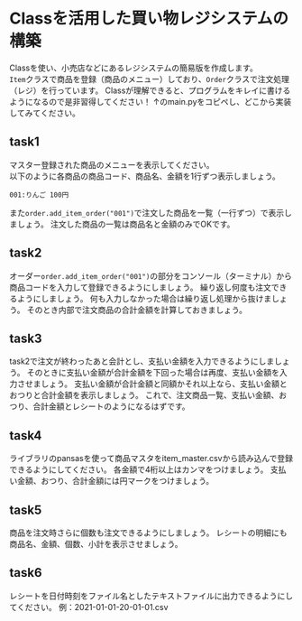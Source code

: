 # Classを活用した買い物レジシステムの構築

Classを使い、小売店などにあるレジシステムの簡易版を作成します。  
`Item`クラスで商品を登録（商品のメニュー）しており、`Order`クラスで注文処理（レジ）を行っています。
Classが理解できると、プログラムをキレイに書けるようになるので是非習得してください！
↑のmain.pyをコピペし、どこから実装してみてください。


## task1

マスター登録された商品のメニューを表示してください。  
以下のように各商品の商品コード、商品名、金額を1行ずつ表示しましょう。  

```
001:りんご 100円 
```

また`order.add_item_order("001")`で注文した商品を一覧（一行ずつ）で表示しましょう。
注文した商品の一覧は商品名と金額のみでOKです。

## task2

オーダー`order.add_item_order("001")`の部分をコンソール（ターミナル）から商品コードを入力して登録できるようにしましょう。
繰り返し何度も注文できるようにしましょう。
何も入力しなかった場合は繰り返し処理から抜けましょう。
そのとき内部で注文商品の合計金額を計算しておきましょう。


## task3

task2で注文が終わったあと会計とし、支払い金額を入力できるようにしましょう。
そのときに支払い金額が合計金額を下回った場合は再度、支払い金額を入力させましょう。
支払い金額が合計金額と同額かそれ以上なら、支払い金額とおつりと合計金額を表示しましょう。
これで、注文商品一覧、支払い金額、おつり、合計金額とレシートのようになるはずです。

## task4

ライブラリのpansasを使って商品マスタをitem_master.csvから読み込んで登録できるようにしてください。
各金額で4桁以上はカンマをつけましょう。
支払い金額、おつり、合計金額には円マークをつけましょう。

## task5

商品を注文時さらに個数も注文できるようにしましょう。
レシートの明細にも商品名、金額、個数、小計を表示させましょう。

## task6

レシートを日付時刻をファイル名としたテキストファイルに出力できるようにしてください。
例：2021-01-01-20-01-01.csv
